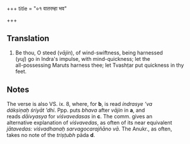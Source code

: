 +++
title = "०१ वातरम्हा भव"

+++
## Translation
1. Be thou, O steed (*vājín*), of wind-swiftness, being harnessed  
(*yuj*) go in Indra's impulse, with mind-quickness; let the  
all-possessing Maruts harness thee; let Tvashṭar put quickness in thy  
feet.

## Notes
The verse is also VS. ix. 8, where, for **b**, is read *índrasye ’va  
dákṣiṇaḥ śriyāt ’dhi*. Ppp. puts *bhava* after *vājin* in **a**, and  
reads *dāivyasya* for *viśvavedasas* in **c**. The comm. gives an  
alternative explanation of *viśvavedas*, as often of its near equivalent  
*jātavedas: viśvadhanaḥ sarvagocarajñāno vā*. The Anukr., as often,  
takes no note of the *triṣṭubh* pāda **d**.
